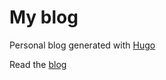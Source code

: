 # My blog

Personal blog generated with [Hugo](https://github.com/gohugoio/hugo)

Read the [blog](http://marinin.pw)
